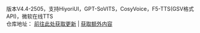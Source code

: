 版本V4.4-2505，支持HiyoriUI，GPT-SoVITS，CosyVoice，F5-TTS(GSV格式API)，微软在线TTS<br>
仓库地址： [前往此处获取更新](https://github.com/YYuX-1145/Srt-AI-Voice-Assistant) | [获取额外内容](https://github.com/YYuX-1145/Srt-AI-Voice-Assistant/tree/main/tools)  